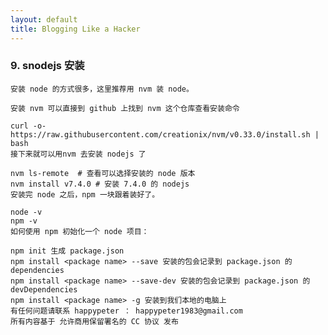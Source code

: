 ```yaml
---
layout: default
title: Blogging Like a Hacker
---
```




###   9. snodejs 安装

    安装 node 的方式很多，这里推荐用 nvm 装 node。

    安装 nvm 可以直接到 github 上找到 nvm 这个仓库查看安装命令

    curl -o- https://raw.githubusercontent.com/creationix/nvm/v0.33.0/install.sh | bash
    接下来就可以用nvm 去安装 nodejs 了

    nvm ls-remote  # 查看可以选择安装的 node 版本
    nvm install v7.4.0 # 安装 7.4.0 的 nodejs
    安装完 node 之后，npm 一块跟着装好了。

    node -v
    npm -v
    如何使用 npm 初始化一个 node 项目：

    npm init 生成 package.json
    npm install <package name> --save 安装的包会记录到 package.json 的 dependencies
    npm install <package name> --save-dev 安装的包会记录到 package.json 的 devDependencies
    npm install <package name> -g 安装到我们本地的电脑上
    有任何问题请联系 happypeter ： happypeter1983@gmail.com
    所有内容基于 允许商用保留署名的 CC 协议 发布
